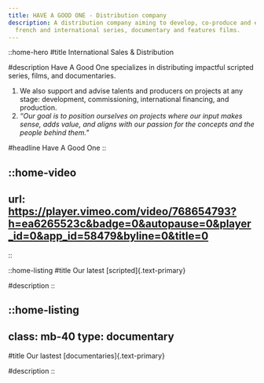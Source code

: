 ```yaml
---
title: HAVE A GOOD ONE - Distribution company
description: A distribution company aiming to develop, co-produce and export
  french and international series, documentary and features films.
---
```


::home-hero
#title
International Sales & Distribution

#description
Have A Good One specializes in distributing impactful scripted series, films, and documentaries.

1. We also support and advise talents and producers on projects at any stage: development, commissioning, international financing, and production.
2. *“Our goal is to position ourselves on projects where our input makes sense, adds value, and aligns with our passion for the concepts and the people behind them."*

#headline
Have A Good One
::

::home-video
---
url: https://player.vimeo.com/video/768654793?h=ea6265523c&badge=0&autopause=0&player_id=0&app_id=58479&byline=0&title=0
---
::

::home-listing
#title
Our latest [scripted]{.text-primary}

#description
::

::home-listing
---
class: mb-40
type: documentary
---
#title
Our lastest [documentaries]{.text-primary}

#description
::
